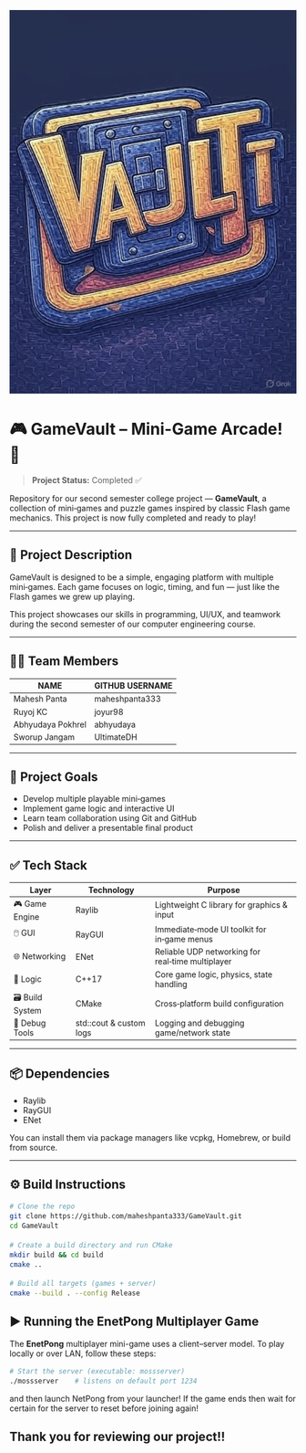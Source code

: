 ![GameVault Logo](./assets/gamevault_icon.jpg)

# 🎮 GameVault – Mini-Game Arcade! 🚀

> **Project Status:** Completed ✅

Repository for our second semester college project — **GameVault**, a collection of mini‑games and puzzle games inspired by classic Flash game mechanics. This project is now fully completed and ready to play!

---

## 📝 Project Description

GameVault is designed to be a simple, engaging platform with multiple mini‑games. Each game focuses on logic, timing, and fun — just like the Flash games we grew up playing.

This project showcases our skills in programming, UI/UX, and teamwork during the second semester of our computer engineering course.

---

## 👨‍💻 Team Members

| NAME               | GITHUB USERNAME  |
|--------------------|------------------|
| Mahesh Panta       | maheshpanta333   |
| Ruyoj KC           | joyur98          |
| Abhyudaya Pokhrel  | abhyudaya        |
| Sworup Jangam      | UltimateDH       |

---

## 📌 Project Goals

- Develop multiple playable mini‑games  
- Implement game logic and interactive UI  
- Learn team collaboration using Git and GitHub  
- Polish and deliver a presentable final product  

---

## ✅ Tech Stack

| Layer           | Technology  | Purpose                                           |
|-----------------|-------------|---------------------------------------------------|
| 🎮 Game Engine  | Raylib      | Lightweight C library for graphics & input        |
| 🖱️ GUI          | RayGUI      | Immediate‑mode UI toolkit for in‑game menus       |
| 🌐 Networking   | ENet        | Reliable UDP networking for real‑time multiplayer |
| 🧠 Logic         | C++17       | Core game logic, physics, state handling         |
| 🗃️ Build System | CMake       | Cross‑platform build configuration                |
| 🧪 Debug Tools   | std::cout & custom logs | Logging and debugging game/network state |

---

## 📦 Dependencies

- Raylib  
- RayGUI  
- ENet  

You can install them via package managers like vcpkg, Homebrew, or build from source.

---

## ⚙️ Build Instructions

```bash
# Clone the repo
git clone https://github.com/maheshpanta333/GameVault.git
cd GameVault

# Create a build directory and run CMake
mkdir build && cd build
cmake ..

# Build all targets (games + server)
cmake --build . --config Release
```
## ▶️ Running the EnetPong Multiplayer Game

The **EnetPong** multiplayer mini-game uses a client–server model. To play locally or over LAN, follow these steps:

```bash
# Start the server (executable: mossserver)
./mossserver    # listens on default port 1234
```
and then launch NetPong from your launcher!
If the game ends then wait for certain for the server to reset before joining again!
<br>
## Thank you for reviewing our project!!
